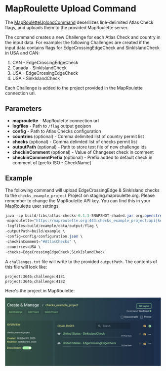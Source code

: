 # MapRoulette Upload Command

The [MapRouletteUploadCommand](/src/main/java/org/openstreetmap/atlas/checks/maproulette/MapRouletteUploadCommand.java) deserilizes line-delimited Atlas Check flags, and uploads them to the provided MapRoulette server.

The command creates a new Challenge for each Atlas Check and country in the input data. For example: the following Challenges are created if the input data contains flags for EdgeCrossingEdgeCheck and SinkIslandCheck in USA and CAN:

1. CAN - EdgeCrossingEdgeCheck
2. Canada - SinkIslandCheck
2. USA - EdgeCrossingEdgeCheck
3. USA - SinkIslandCheck

Each Challenge is added to the project provided in the MapRoulette connection url.

## Parameters

* **maproulette** - MapRoulette connection url
* **logfiles** - Path to `/flag` output geojson
* **config** - Path to Atlas Checks configuration
* **countries** (optional) - Comma delimited list of country permit list
* **checks** (optional) - Comma delimted list of checks permit list
* **outputPath** (optional) - Path to store text file of new challenge ids
* **checkinComment** (optional) - Value of Changeset check in comment
* **checkinCommentPrefix** (optional) - Prefix added to default check in comment of [prefix ISO - CheckName]

## Example

The following command will upload EdgeCrossingEdge & SinkIsland checks to the `checks_example_project` Project on staging.maproulette.org. 
Please remember to change the MapRoulette API key. You can find this in your MapRoulette user settings.

```java
java -cp build/libs/atlas-checks-6.1.3-SNAPSHOT-shaded.jar org.openstreetmap.atlas.checks.maproulette.MapRouletteUploadCommand \
-maproulette="https://maproulette.org:443:checks_example_project:api|key" \
-logfiles=build/example/data/output/flag \
-outputPath=build/example \
-config=config/configuration.json \
-checkinComment="#AtlasChecks" \
-countries=USA \
-checks=EdgeCrossingEdgeCheck,SinkIslandCheck
```

A `challenges.txt` file will write to the provided `outputPath`. The contents of this file will look like:
```
project:3646;challenge:4181
project:3646;challenge:4182
```

Here's the project in MapRoulette:

![Example Checks MapRoulette Project](/docs/images/example_mr_project.png)

